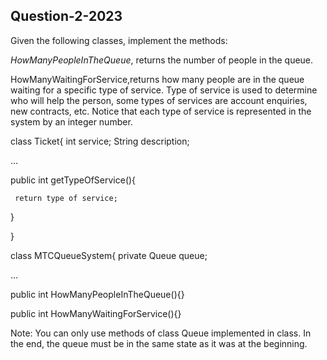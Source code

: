 ## Question-2-2023

Given the following classes, implement the methods:

*HowManyPeopleInTheQueue*, returns the number of people in the queue.

HowManyWaitingForService,returns how many people are in the queue waiting for a specific type of service. Type of service is used to determine who will help the person, some types of services are account enquiries, new contracts, etc. Notice that each type of service is represented in the system by an integer number.

class Ticket{
  int service;
  String description;
  
  ...
  
  public int getTypeOfService(){
  
     return type of service;
     
   }
   
}

class MTCQueueSystem{
  private Queue<Ticket> queue;
  
  ...

  public int HowManyPeopleInTheQueue(){}

  public int HowManyWaitingForService(){}

  Note: You can only use methods of class Queue implemented in class. In the end, the queue must be in the same state as it was at the beginning.

  
